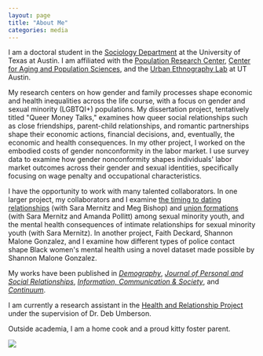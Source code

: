 ```yaml
---
layout: page
title: "About Me"
categories: media
---
```


I am a doctoral student in the [Sociology Department](https://liberalarts.utexas.edu/sociology/gradstudents/fh5495) at the University of Texas at Austin. I am affiliated with the [Population Research Center](https://liberalarts.utexas.edu/prc/gradstudents/fh5495), [Center for Aging and Population Sciences](https://liberalarts.utexas.edu/caps/people/), and the [Urban Ethnography Lab](https://sites.utexas.edu/ethnolab/people/fellows/) at UT Austin. 

My research centers on how gender and family processes shape economic and health inequalities across the life course, with a focus on gender and sexual minority (LGBTQI+) populations. My dissertation project, tentatively titled "Queer Money Talks," examines how queer social relationships such as close friendships, parent-child relationships, and romantic partnerships shape their economic actions, financial decisions, and, eventually, the economic and health consequences. In my other project, I worked on the embodied costs of gender nonconformity in the labor market. I use survey data to examine how gender nonconformity shapes individuals' labor market outcomes across their gender and sexual identities, specifically focusing on wage penalty and occupational characteristics. 

I have the opportunity to work with many talented collaborators. In one larger project, my collaborators and I examine [the timing to dating relationships](https://journals.sagepub.com/doi/10.1177/02654075231185763) (with Sara Mernitz and Meg Bishop) and [union formations](https://doi.org/10.1215/00703370-11380562) (with Sara Mernitz and Amanda Pollitt) among sexual minority youth, and the mental health consequences of intimate relationships for sexual minority youth (with Sara Mernitz). In another project, Faith Deckard, Shannon Malone Gonzalez, and I examine how different types of police contact shape Black women's mental health using a novel dataset made possible by Shannon Malone Gonzalez.

My works have been published in [*Demography*](https://doi.org/10.1215/00703370-11380562), [*Journal of Personal and Social Relationships*](https://journals.sagepub.com/doi/10.1177/02654075231185763), [*Information, Communication & Society*](https://www.tandfonline.com/doi/abs/10.1080/1369118X.2019.1657161?journalCode=rics20), and [*Continuum*](https://www.tandfonline.com/doi/abs/10.1080/10304312.2017.1409341?journalCode=ccon20).

I am currently a research assistant in the [Health and Relationship Project](https://liberalarts.utexas.edu/health-relationships-lab/) under the supervision of Dr. Deb Umberson. 

Outside academia, I am a home cook and a proud kitty foster parent.

![](https://jaimehsu.github.io/photo.jpg) 
